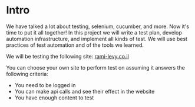 # Intro
We have talked a lot about testing, selenium, cucumber, and more.
Now it's time to put it all together!
In this project we will write a test plan, develop automation infrastructure, and implement all kinds of test.
We will use best practices of test automation and of the tools we learned.

We will be testing the following site:
[rami-levy.co.il](http://rami-levy.co.il)

You can choose your own site to perform test on assuming it answers the following criteria:
- You need to be logged in
- You can make api calls and see their effect in the website
- You have enough content to test